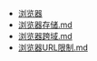 - [浏览器](./浏览器)
- [浏览器存储.md](1000-技术\2100-前端开发\浏览器\浏览器存储.md)
- [浏览器跨域.md](1000-技术\2100-前端开发\浏览器\浏览器跨域.md)
- [浏览器URL限制.md](1000-技术\2100-前端开发\浏览器\浏览器URL限制.md)